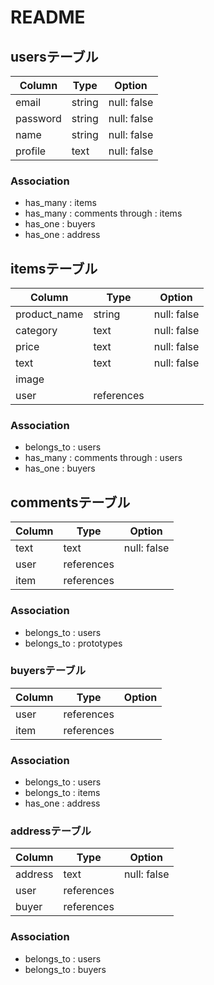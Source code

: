 # README
## usersテーブル
| Column     | Type   | Option      |
| ---------- | ------ | ----------- |
| email      | string | null: false |
| password   | string | null: false |
| name       | string | null: false |
| profile    | text   | null: false |

### Association
- has_many : items
- has_many : comments through : items
- has_one  : buyers
- has_one  : address

## itemsテーブル
| Column       | Type       | Option      |
| ------------ | ---------- | ----------- |
| product_name | string     | null: false |
| category     | text       | null: false |
| price        | text       | null: false |
| text         | text       | null: false |
| image        |            |             |
| user         | references |             |

### Association
- belongs_to : users
- has_many : comments through : users
- has_one  : buyers

## commentsテーブル
| Column    | Type       | Option      |
| --------- | ---------- | ----------- |
| text      | text       | null: false |
| user      | references |             |
| item      | references |             |

### Association
- belongs_to : users
- belongs_to : prototypes

### buyersテーブル
| Column    | Type       | Option      |
| --------- | ---------- | ----------- |
| user      | references |             |
| item      | references |             |

### Association
- belongs_to : users
- belongs_to : items
- has_one : address

### addressテーブル
| Column    | Type       | Option      |
| --------- | ---------- | ----------- |
| address   | text       | null: false |
| user      | references |             |
| buyer     | references |             |

### Association
- belongs_to : users
- belongs_to : buyers